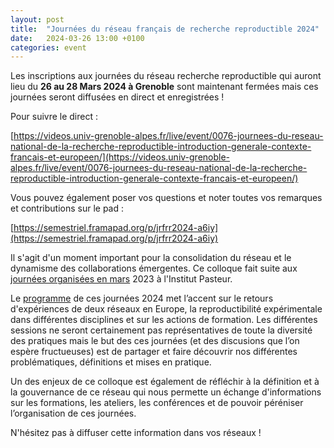 ```yaml
---
layout: post
title:  "Journées du réseau français de recherche reproductible 2024"
date:   2024-03-26 13:00 +0100
categories: event
---
```


Les inscriptions aux journées du réseau recherche reproductible qui auront lieu du **26 au 28 Mars 2024 à Grenoble** sont maintenant fermées mais ces journées seront diffusées en direct et enregistrées !

Pour suivre le direct : 

[https://videos.univ-grenoble-alpes.fr/live/event/0076-journees-du-reseau-national-de-la-recherche-reproductible-introduction-generale-contexte-francais-et-europeen/](https://videos.univ-grenoble-alpes.fr/live/event/0076-journees-du-reseau-national-de-la-recherche-reproductible-introduction-generale-contexte-francais-et-europeen/)

Vous pouvez également poser vos questions et noter toutes vos remarques et contributions sur le pad :

[https://semestriel.framapad.org/p/jrfrr2024-a6iy](https://semestriel.framapad.org/p/jrfrr2024-a6iy)


Il s'agit d'un moment important pour la consolidation du réseau et le dynamisme des collaborations émergentes. Ce colloque fait suite aux [journées organisées en mars](https://www.recherche-reproductible.fr/rr-days/) 2023 à l'Institut Pasteur.

Le [programme](https://jrfrr-2024.sciencesconf.org/resource/page/id/1) de ces journées 2024 met l’accent sur le retours d'expériences de deux réseaux en Europe, la reproductibilité expérimentale dans différentes disciplines et sur les actions de formation. Les différentes sessions ne seront certainement pas représentatives de toute la diversité des pratiques mais le but des ces journées (et des discusions que l’on espère fructueuses) est de partager et faire découvrir nos différentes problématiques, définitions et mises en pratique.

Un des enjeux de ce colloque est également de réfléchir à la définition et à la gouvernance de ce réseau qui nous permette un échange d'informations sur les formations, les ateliers, les conférences et de pouvoir péréniser l’organisation de ces journées.


N'hésitez pas à diffuser cette information dans vos réseaux ! 
